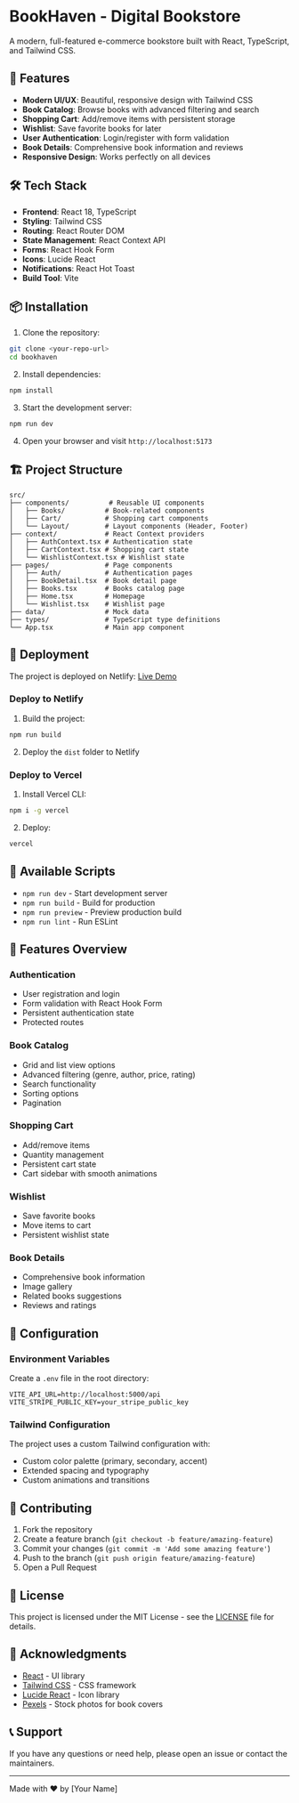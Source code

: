 # BookHaven - Digital Bookstore

A modern, full-featured e-commerce bookstore built with React, TypeScript, and Tailwind CSS.

## 🚀 Features

- **Modern UI/UX**: Beautiful, responsive design with Tailwind CSS
- **Book Catalog**: Browse books with advanced filtering and search
- **Shopping Cart**: Add/remove items with persistent storage
- **Wishlist**: Save favorite books for later
- **User Authentication**: Login/register with form validation
- **Book Details**: Comprehensive book information and reviews
- **Responsive Design**: Works perfectly on all devices

## 🛠️ Tech Stack

- **Frontend**: React 18, TypeScript
- **Styling**: Tailwind CSS
- **Routing**: React Router DOM
- **State Management**: React Context API
- **Forms**: React Hook Form
- **Icons**: Lucide React
- **Notifications**: React Hot Toast
- **Build Tool**: Vite

## 📦 Installation

1. Clone the repository:
```bash
git clone <your-repo-url>
cd bookhaven
```

2. Install dependencies:
```bash
npm install
```

3. Start the development server:
```bash
npm run dev
```

4. Open your browser and visit `http://localhost:5173`

## 🏗️ Project Structure

```
src/
├── components/          # Reusable UI components
│   ├── Books/          # Book-related components
│   ├── Cart/           # Shopping cart components
│   └── Layout/         # Layout components (Header, Footer)
├── context/            # React Context providers
│   ├── AuthContext.tsx # Authentication state
│   ├── CartContext.tsx # Shopping cart state
│   └── WishlistContext.tsx # Wishlist state
├── pages/              # Page components
│   ├── Auth/           # Authentication pages
│   ├── BookDetail.tsx  # Book detail page
│   ├── Books.tsx       # Books catalog page
│   ├── Home.tsx        # Homepage
│   └── Wishlist.tsx    # Wishlist page
├── data/               # Mock data
├── types/              # TypeScript type definitions
└── App.tsx             # Main app component
```

## 🚀 Deployment

The project is deployed on Netlify: [Live Demo](https://zingy-zuccutto-3413ec.netlify.app)

### Deploy to Netlify

1. Build the project:
```bash
npm run build
```

2. Deploy the `dist` folder to Netlify

### Deploy to Vercel

1. Install Vercel CLI:
```bash
npm i -g vercel
```

2. Deploy:
```bash
vercel
```

## 📝 Available Scripts

- `npm run dev` - Start development server
- `npm run build` - Build for production
- `npm run preview` - Preview production build
- `npm run lint` - Run ESLint

## 🎨 Features Overview

### Authentication
- User registration and login
- Form validation with React Hook Form
- Persistent authentication state
- Protected routes

### Book Catalog
- Grid and list view options
- Advanced filtering (genre, author, price, rating)
- Search functionality
- Sorting options
- Pagination

### Shopping Cart
- Add/remove items
- Quantity management
- Persistent cart state
- Cart sidebar with smooth animations

### Wishlist
- Save favorite books
- Move items to cart
- Persistent wishlist state

### Book Details
- Comprehensive book information
- Image gallery
- Related books suggestions
- Reviews and ratings

## 🔧 Configuration

### Environment Variables

Create a `.env` file in the root directory:

```env
VITE_API_URL=http://localhost:5000/api
VITE_STRIPE_PUBLIC_KEY=your_stripe_public_key
```

### Tailwind Configuration

The project uses a custom Tailwind configuration with:
- Custom color palette (primary, secondary, accent)
- Extended spacing and typography
- Custom animations and transitions

## 🤝 Contributing

1. Fork the repository
2. Create a feature branch (`git checkout -b feature/amazing-feature`)
3. Commit your changes (`git commit -m 'Add some amazing feature'`)
4. Push to the branch (`git push origin feature/amazing-feature`)
5. Open a Pull Request

## 📄 License

This project is licensed under the MIT License - see the [LICENSE](LICENSE) file for details.

## 🙏 Acknowledgments

- [React](https://reactjs.org/) - UI library
- [Tailwind CSS](https://tailwindcss.com/) - CSS framework
- [Lucide React](https://lucide.dev/) - Icon library
- [Pexels](https://pexels.com/) - Stock photos for book covers

## 📞 Support

If you have any questions or need help, please open an issue or contact the maintainers.

---

Made with ❤️ by [Your Name]